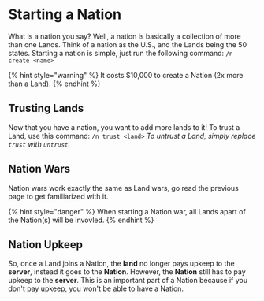 # Starting a Nation

What is a nation you say? Well, a nation is basically a collection of more than one Lands. Think of a nation as the U.S., and the Lands being the 50 states. Starting a nation is simple, just run the following command: `/n create <name>`

{% hint style="warning" %}
It costs $10,000 to create a Nation \(2x more than a Land\).
{% endhint %}

## Trusting Lands

Now that you have a nation, you want to add more lands to it! To trust a Land, use this command: `/n trust <land>` _To untrust a Land, simply replace `trust` with `untrust`._

## Nation Wars

Nation wars work exactly the same as Land wars, go read the previous page to get familiarized with it.

{% hint style="danger" %}
When starting a Nation war, all Lands apart of the Nation\(s\) will be invovled.
{% endhint %}

## Nation Upkeep

So, once a Land joins a Nation, the **land** no longer pays upkeep to the **server**, instead it goes to the **Nation**. However, the **Nation** still has to pay upkeep to the **server**. This is an important part of a Nation because if you don't pay upkeep, you won't be able to have a Nation.

